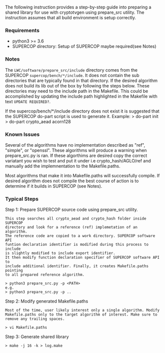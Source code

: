 The following instruction provides a step-by-step guide into preparing a shared
library for use with cryptotvgen using prepare_src utility. The instruction
assumes that all build environment is setup correctly.

### Requirements

- python3 >= 3.6
- SUPERCOP directory: Setup of SUPERCOP maybe required(see Notes)

### Notes
The `LWC/software/prepare_src/include` directory comes from the SUPERCOP
`supercop/bench/*/include`. It does not contain the sub directories that
are typically found in that directory. If the desired algorithm does not
build its lib out of the box by following the steps below. These directories
may need to the include path in the Makefile.
This could be accomplished by updating the include path highlighted in
the Makefile with text `UPDATE REQUIRED?`.

If the supercop/bench/*/include directory does not exist it is
suggested that the SUPERCOP do-part script is used to generate it.
Example:
    > do-part init
    > do-part crypto_aead acorn128

### Known Issues

Several of the algorithms have no implementation described as "ref",
"simple", or "openssl". These algorithms will produce a warning when
prepare_src.py is ran. If these algorthims are desired copy the correct
variatant you wish to test and put it under i.e crypto_hash/AGLO/ref and
manually add the implemnentation to the Makefile.paths.

Most algorithms that make it into Makefile.paths will successfully compile.
If desired algorithm does not compile the best course of action is to
determine if it builds in SUPERCOP (see Notes).

### Typical Steps

Step 1: Prepare SUPERCOP source code using prepare_src utility.

    This step searches all crypto_aead and crypto_hash folder inside SUPERCOP
    directory and look for a reference (ref) implemetation of an algorithm.
    The reference code are copied to a work directory. SUPERCOP software API
    funtion declaration identifier is modified during this process to include
    is slightly modified to include export identifier.
    It then modify function declaration specifier of SUPERCOP software API to
    include additional identifier. Finally, it creates Makefile.paths pointing
    to all prepared reference algorithm.

    > python3 prepare_src.py -p <PATH>
    e.g.
    > python3 prepare_src.py -p ..

Step 2: Modify generated Makefile.paths

    Most of the time, user likely interest only a single algorithm. Modify
    Makefile.paths only to the target algorithm of interest. Make sure to
    remove any trailing spaces.

    > vi Makefile.paths

Step 3: Generate shared library

    > make -j 16 -k > log.make
